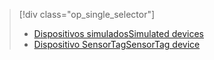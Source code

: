 > [!div class="op_single_selector"]
> * [<span data-ttu-id="b7a41-101">Dispositivos simulados</span><span class="sxs-lookup"><span data-stu-id="b7a41-101">Simulated devices</span></span>](../articles/iot-suite/iot-suite-gateway-kit-get-started-simulator.md)
> * [<span data-ttu-id="b7a41-102">Dispositivo SensorTag</span><span class="sxs-lookup"><span data-stu-id="b7a41-102">SensorTag device</span></span>](../articles/iot-suite/iot-suite-gateway-kit-get-started-sensortag.md)

